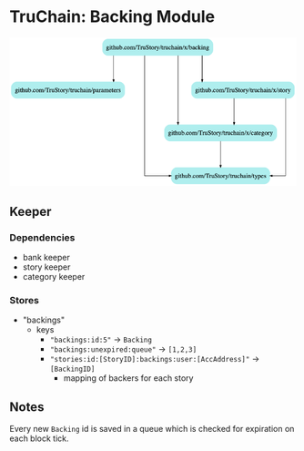 # TruChain: Backing Module

![](dep.png)

## Keeper

### Dependencies
* bank keeper
* story keeper
* category keeper

### Stores
* "backings"
    *  keys
        * `"backings:id:5"` -> `Backing`
        * `"backings:unexpired:queue"` -> `[1,2,3]`
        * `"stories:id:[StoryID]:backings:user:[AccAddress]"` -> `[BackingID]`
            * mapping of backers for each story


## Notes

Every new `Backing` id is saved in a queue which is checked for expiration on each block tick.
